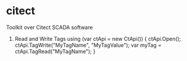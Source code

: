 # citect
Toolkit over Citect SCADA software

1) Read and Write Tags
using (var ctApi = new CtApi())
{
    ctApi.Open();
    ctApi.TagWrite("MyTagName", "MyTagValue");
    var myTag = ctApi.TagRead("MyTagName");
}
